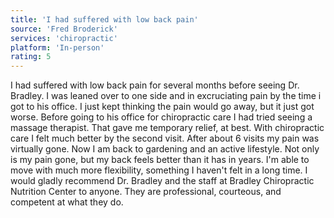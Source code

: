 ```yaml
---
title: 'I had suffered with low back pain'
source: 'Fred Broderick'
services: 'chiropractic'
platform: 'In-person'
rating: 5
---
```


I had suffered with low back pain for several months before seeing Dr. Bradley. I was leaned over to one side and in excruciating pain by the time i got to his office. I just kept thinking the pain would go away, but it just got worse. Before going to his office for chiropractic care I had tried seeing a massage therapist. That gave me temporary relief, at best. With chiropractic care I felt much better by the second visit. After about 6 visits my pain was virtually gone. Now I am back to gardening and an active lifestyle. Not only is my pain gone, but my back feels better than it has in years. I'm able to move with much more flexibility, something I haven't felt in a long time. I would gladly recommend Dr. Bradley and the staff at Bradley Chiropractic Nutrition Center to anyone. They are professional, courteous, and competent at what they do.
